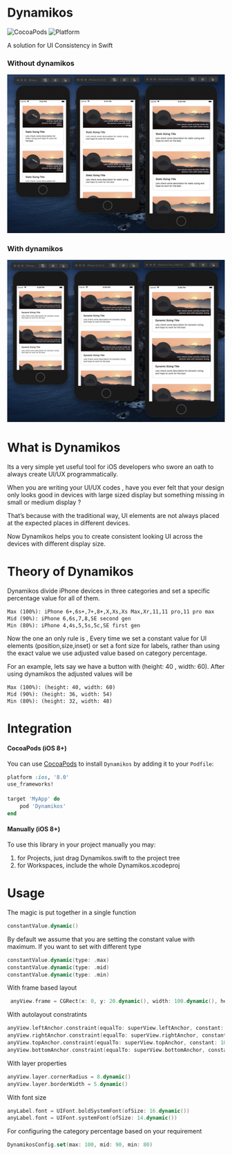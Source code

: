 # Dynamikos
![CocoaPods](https://img.shields.io/cocoapods/v/Dynamikos.svg)
![Platform](https://img.shields.io/badge/platforms-iOS%208.0-F28D00.svg)
 
A solution for UI Consistency in Swift 

### Without dynamikos

![alt text](https://github.com/siam-biswas/DynamicSize/blob/master/static.png "Static Sizing Preview")

### With dynamikos

![alt text](https://github.com/siam-biswas/DynamicSize/blob/master/dynamic.png "Static Sizing Preview")


# What is Dynamikos
Its a very simple yet useful tool for iOS developers who swore an oath to always create UI/UX programmatically. 

When you are writing your UI/UX codes , have you ever felt that your design only looks good in devices with large sized display but something missing in small or medium display ?

That’s because with the traditional way, UI elements are not always placed at the expected places in different devices.

Now Dynamikos helps you to create consistent looking UI across the devices with different display size. 

# Theory of Dynamikos
Dynamikos divide iPhone devices in three categories and set a specific percentage value for all of them.

```
Max (100%): iPhone 6+,6s+,7+,8+,X,Xs,Xs Max,Xr,11,11 pro,11 pro max 
Mid (90%): iPhone 6,6s,7,8,SE second gen 
Min (80%): iPhone 4,4s,5,5s,5c,SE first gen 
```
Now the one an only rule is , Every time we set a constant value for UI elements (position,size,inset) or set a font size for labels, rather than using the exact value we use adjusted value based on category percentage. 

For an example, lets say we have a button with (height: 40 , width: 60). After using dynamikos the adjusted values will be

```
Max (100%): (height: 40, width: 60)
Mid (90%): (height: 36, width: 54)
Min (80%): (height: 32, width: 48)
```

# Integration
#### CocoaPods (iOS 8+)

You can use [CocoaPods](http://cocoapods.org/) to install `Dynamikos` by adding it to your `Podfile`:

```ruby
platform :ios, '8.0'
use_frameworks!

target 'MyApp' do
    pod 'Dynamikos'
end
```

#### Manually (iOS 8+)

To use this library in your project manually you may:  

1. for Projects, just drag Dynamikos.swift to the project tree
2. for Workspaces, include the whole Dynamikos.xcodeproj

# Usage
The magic is put together in a single function
```Swift
constantValue.dynamic()
```
By default we assume that you are setting the constant value with maximum. If you want to set with different type
```Swift
constantValue.dynamic(type: .max)
constantValue.dynamic(type: .mid)
constantValue.dynamic(type: .min)
```

With frame based layout
```Swift
 anyView.frame = CGRect(x: 0, y: 20.dynamic(), width: 100.dynamic(), height: 100.dynamic())
```

With autolayout constratints
```Swift
anyView.leftAnchor.constraint(equalTo: superView.leftAnchor, constant: 20.dynamic()).isActive = true
anyView.rightAnchor.constraint(equalTo: superView.rightAnchor, constant: -20.dynamic()).isActive = true
anyView.topAnchor.constraint(equalTo: superView.topAnchor, constant: 10.dynamic()).isActive = true
anyView.bottomAnchor.constraint(equalTo: superView.bottomAnchor, constant: -20.dynamic()).isActive = true
```

With layer properties
```Swift
anyView.layer.cornerRadius = 8.dynamic()
anyView.layer.borderWidth = 5.dynamic()
```

With font size
```Swift
anyLabel.font = UIFont.boldSystemFont(ofSize: 16.dynamic()) 
anyLabel.font = UIFont.systemFont(ofSize: 14.dynamic())
```

For configuring the category percentage based on your requirement 
```Swift
DynamikosConfig.set(max: 100, mid: 90, min: 80)
```

